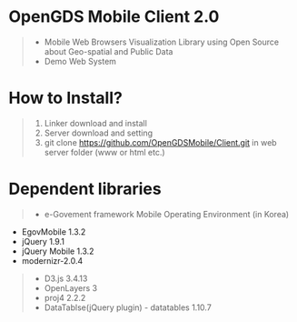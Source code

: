 OpenGDS Mobile Client 2.0
======
> + Mobile Web Browsers Visualization Library using Open Source about Geo-spatial and Public Data
> + Demo Web System

How to Install?
======
> 1. Linker download and install
> 1. Server download and setting 
> 1. git clone https://github.com/OpenGDSMobile/Client.git in web server folder (www or html etc.)

Dependent libraries
======
> + e-Govement framework Mobile Operating Environment (in Korea) 
 - EgovMobile 1.3.2
 - jQuery 1.9.1
 - jQuery Mobile 1.3.2
 - modernizr-2.0.4
> + D3.js 3.4.13
> + OpenLayers 3
> + proj4 2.2.2
> + DataTablse(jQuery plugin) - datatables 1.10.7
